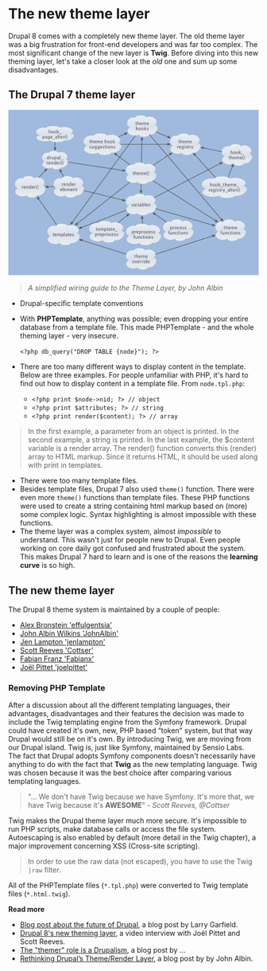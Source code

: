 # The new theme layer

Drupal 8 comes with a completely new theme layer. The old theme layer was a big frustration for front-end developers and was far too complex. The most significant change of the new layer is **Twig**. Before diving into this new theming layer, let's take a closer look at the *old* one and sum up some disadvantages.

## The Drupal 7 theme layer

![A simplified wiring guide to the Theme Layer](../img/theme-system.png)

> *A simplified wiring guide to the Theme Layer, by John Albin*

- Drupal-specific template conventions
- With **PHPTemplate**, anything was possible; even dropping your entire database from a template file. This made PHPTemplate - and the whole theming layer - very insecure.

  `<?php db_query("DROP TABLE {node}"); ?>`

- There are too many different ways to display content in the template. Below are three examples. For people unfamiliar with PHP, it's hard to find out how to display content in a template file.
  From `node.tpl.php`:
  - `<?php print $node->nid; ?> // object`
  - `<?php print $attributes; ?> // string`
  - `<?php print render($content); ?> // array`

> In the first example, a parameter from an object is printed. In the second example, a string is printed. In the last example, the $content variable is a render array. The render() function converts this (render) array to HTML markup. Since it returns HTML, it should be used along with print in templates.

- There were too many template files.
- Besides template files, Drupal 7 also used `theme()` function. There were even more `theme()` functions than template files. These PHP functions were used to create a string containing html markup based on (more) some complex logic. Syntax highlighting is almost impossible with these functions.
- The theme layer was a complex system, almost *impossible* to understand. This wasn't just for people new to Drupal. Even people working on core daily got confused and frustrated about the system. This makes Drupal 7 hard to learn and is one of the reasons the **learning curve** is so high.

## The new theme layer

The Drupal 8 theme system is maintained by a couple of people:

- [Alex Bronstein 'effulgentsia'](http://drupal.org/user/78040)
- [John Albin Wilkins 'JohnAlbin'](http://drupal.org/user/32095)
- [Jen Lampton 'jenlampton'](http://drupal.org/user/85586)
- [Scott Reeves 'Cottser'](http://drupal.org/user/1167326)
- [Fabian Franz 'Fabianx'](http://drupal.org/user/693738)
- [Joël Pittet 'joelpittet'](https://drupal.org/user/160302)

### Removing PHP Template

After a discussion about all the different templating languages, their advantages, disadvantages and their features the decision was made to include the Twig templating engine from the Symfony framework. Drupal could have created it's own, new, PHP based “token" system, but that way Drupal would still be on it's own. By introducing Twig, we are moving from our Drupal island. Twig is, just like Symfony, maintained by Sensio Labs. The fact that Drupal adopts Symfony components doesn't necessarily have anything to do with the fact that **Twig** as the new templating language. Twig was chosen because it was the best choice after comparing various templating languages.

> "… We don't have Twig because we have Symfony. It's more that,  we have Twig because it's **AWESOME**"
  *- Scott Reeves, @Cottser*

Twig makes the Drupal theme layer much more secure. It's impossible to run PHP scripts, make database calls or access the file system. Autoescaping is also enabled by default (more detail in the Twig chapter), a major improvement concerning XSS (Cross-site scripting).

> In order to use the raw data (not escaped), you have to use the Twig `|raw` filter.

All of the PHPTemplate files (`*.tpl.php`) were converted to Twig template files (`*.html.twig`).

**Read more**

- [Blog post about the future of Drupal](http://www.garfieldtech.com/blog/off-the-island-2013), a blog post by Larry Garfield.
- [Drupal 8's new theming layer](https://www.youtube.com/watch?v=Gp3lforZ3ZE), a video interview with Joël Pittet and Scott Reeves.
- [The "themer" role is a Drupalism](http://dqxtech.net/blog/2014-10-06/themer-role-drupalism), a blog post by …
- [Rethinking Drupal’s Theme/Render Layer](http://john.albin.net/drupal/arrays-of-doom), a blog post by by John Albin.
